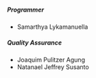 
##### Programmer

- Samarthya Lykamanuella

##### Quality Assurance

- Joaquim Pulitzer Agung
- Natanael Jeffrey Susanto
